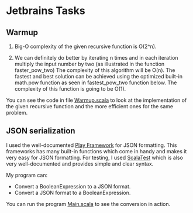 # Jetbrains Tasks 

## Warmup
1. Big-O complexity of the given recursive function is O(2^n).

2. We can definitely do better by iterating n times and in each iteration multiply the input number by two (as illustrated in the function faster_pow_two)
The complexity of this algorithm will be O(n).
The fastest and best solution can be achieved using the optimized built-in math.pow function as seen in fastest_pow_two function below.
The complexity of this function is going to be O(1).

You can see the code in file [Warmup.scala](https://github.com/basilnajjar/Jetbrains-Scala-Tasks/tree/master/src/main/scala/Tasks/Warmup.scala) to look at the implementation of the given recursive function and the more efficient ones for the same problem.

## JSON serialization
I used the well-documented [Play Framework](https://www.playframework.com/documentation/2.8.x/ScalaJson) for JSON formatting. This frameworks has many built-in functions which come in handy and makes it very easy for JSON formatting.
For testing, I used [ScalaTest](http://www.scalatest.org/) which is also very well-documented and provides simple and clear syntax.

My program can:
- Convert a BooleanExpression to a JSON format.
- Convert a JSON format to a BooleanExpression.

You can run the program [Main.scala](https://github.com/basilnajjar/Jetbrains-Scala-Tasks/tree/master/src/main/scala/Tasks/Main.scala) to see the conversion in action.
